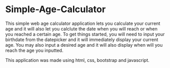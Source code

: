 # Simple-Age-Calculator 

This simple web age calculator application lets you calculate your current age and it will also let you calclute the date when you will reach or when you reached a certain age. To get things started, you will need to input your birthdate from the datepicker and it will immediately display your current age. You may also input a desired age and it will also display when will you reach the age you inputted.

This application was made using html, css, bootstrap and javascript.
